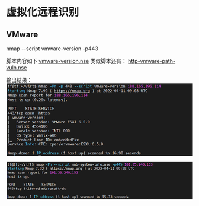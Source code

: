 # 虚拟化远程识别

## VMware

nmap --script vmware-version -p443

脚本内容如下
[vmware-version.nse](https://svn.nmap.org/nmap/scripts/vmware-version.nse)
类似脚本还有：
[http-vmware-path-vuln.nse](https://svn.nmap.org/nmap/scripts/http-vmware-path-vuln.nse)

输出结果：
![Img](./FILES/xiang-mu-zong-jie.md/80759db4.png)



![Img](./FILES/xiang-mu-zong-jie.md/999f8768.png)
